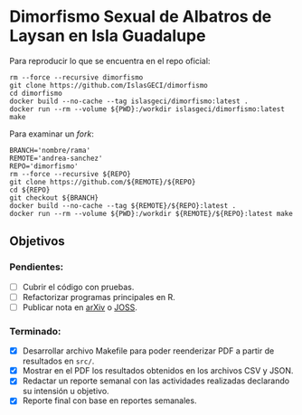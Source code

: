 # Dimorfismo Sexual de Albatros de Laysan en Isla Guadalupe

Para reproducir lo que se encuentra en el repo oficial:

```shell
rm --force --recursive dimorfismo
git clone https://github.com/IslasGECI/dimorfismo
cd dimorfismo
docker build --no-cache --tag islasgeci/dimorfismo:latest .
docker run --rm --volume ${PWD}:/workdir islasgeci/dimorfismo:latest make
```

Para examinar un _fork_:

```shell
BRANCH='nombre/rama'
REMOTE='andrea-sanchez'
REPO='dimorfismo'
rm --force --recursive ${REPO}
git clone https://github.com/${REMOTE}/${REPO}
cd ${REPO}
git checkout ${BRANCH}
docker build --no-cache --tag ${REMOTE}/${REPO}:latest .
docker run --rm --volume ${PWD}:/workdir ${REMOTE}/${REPO}:latest make
```

## Objetivos

### Pendientes:

- [ ] Cubrir el código con pruebas.
- [ ] Refactorizar programas principales en R.
- [ ] Publicar nota en [arXiv](https://arxiv.org/) o [JOSS](https://joss.theoj.org/).

### Terminado:

- [x] Desarrollar archivo Makefile para poder reenderizar PDF a partir de resultados en `src/`.
- [x] Mostrar en el PDF los resultados obtenidos en los archivos CSV y JSON.
- [x] Redactar un reporte semanal con las actividades realizadas declarando su intensión u objetivo.
- [x] Reporte final con base en reportes semanales.
